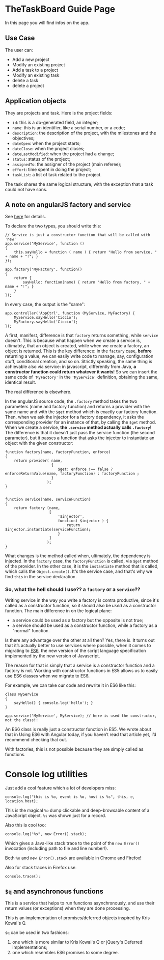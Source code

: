 
TheTaskBoard Guide Page
=======

In this page you will find infos on the app.

Use Case
--------
The user can:
* Add a new project
* Modify an existing project
* Add a task to a project
* Modify an existing task
* delete a task
* delete a project

Application objects
-------------------

They are projects and task. Here is the project fields:
* `id`: this is a db-generated field, an integer;
* `name`: this is an identifier, like a serial number, or a code;
* `description`: the description of the project, with the milestones and the objectives;
* `dateOpen`: when the project starts;
* `dateClose`: when the project closes;
* `dateLastModified`: when the project had a change;
* `status`: status of the project;
* `assignedTo`: the assigner of the project (main referee);
* `effort`: time spent in doing the project;
* `taskList`: a list of task related to the project.

The task shares the same logical structure, with the exception that a task could not have
sons. 

A note on angularJS factory and service
---------------------------------------

See [here](http://blog.thoughtram.io/angular/2015/07/07/service-vs-factory-once-and-for-all.html) for details.

To declare the two types, you should write this:
    
    // Service is just a constructor function that will be called with 'new'
    app.service('MyService', function () 
    { 
        this.sayHello = function ( name ) { return "Hello from service, " + name + "!"; }
    });
    
    app.factory('MyFactory', function() 
    {
        return {
            sayHello: function(name) { return "Hello from factory, " + name + "!"; }
        }
    });

In every case, the output is the "same":
    
    app.controller('AppCtrl', function (MyService, MyFactory) {
        MyService.sayHello('Ciccio');
        MyFactory.sayHello('Ciccio');
    });
    
A first, manifest, difference is that `factory` returns something, while `service` doesn't. This is because 
what happen when we create a service is, ultimately, that an object is created, while when we create a 
factory, an object is returned. This is the key difference: in the `factory` case, **before** returning a value,
we can easily write code to manage, say, configuration stuff, conditional creation, and so on. 
Strictly speaking, the same thing is achievable also via service: in javascript, differently from Java, 
**a constructor function could return whatever it wants**! So we can insert the same code of `'MyFactory'` 
in the `'MyService'` definition, obtaining the same, identical result. 

The real difference is elsewhere.

In the angularJS source code, the  `.factory` method takes the two parameters (name and factory function) 
and returns a provider with the same name and with the `$get` method which is exactly our factory function. Then,
when we ask the injector for a factory dependency, it asks the corresponding provider for an instance
of that, by calling the `$get` method. 
When we create a service, __the `.service` method actually calls `.factory`__! The difference is that it
doesn't just pass the service function (the second parameter), but it passes a function that asks the injector to
instantiate an object with the given constructor:

    function factory(name, factoryFunction, enforce) 
    {
        return provider( name, 
                         {
                            $get: enforce !== false ? enforceReturnValue(name, factoryFunction) : factoryFunction ;
                         }
                       );
    }


    function service(name, serviceFunction)
    {
        return factory (name, 
                        [
                            '$injector', 
                            function( $injector ) {
                                return $injector.instantiate(serviceFunction);
                            }
                        ]
                       );
    }
    
What changes is the method called when, ultimately, the dependency is injected. In the `factory` case, the 
`factoryFunction` is called, via `$get` method of the provider. In the other case, it is the 
`instantiate` method that is called, which calls the `Object.create()`. It's the service case, and that's why
we find `this` in the service declaration.

### So, what the hell should I use?? a `factory` or a `service`??

Writing service in the way you write a factory is contra productive, since it's called as a constructor function,
so it should also be *used* as a constructor function.
The main difference in on the logical plane: 
* a service could be used as a factory but the opposite is not true;
* a service should be used as a constructor function, while a factory as a "normal" function.

Is there any advantage over the other at all then? Yes, there is. It turns out that it’s actually better to use 
services where possible, when it comes to migrating to [ES6](https://en.wikipedia.org/wiki/ECMAScript), the new
version of the script language specification implemented by the new version of Javascript. 

The reason for that is simply that a service is a constructor function and a factory is not. Working with 
constructor functions in ES5 allows us to easily use ES6 classes when we migrate to ES6.

For example, we can take our code and rewrite it in ES6 like this:

    class MyService 
    {
        sayHello() { console.log('hello'); }
    }

    app.service('MyService', MyService); // here is used the constructor, not the class!!

An ES6 class is really just a constructor function in ES5. We wrote about that in Using ES6 with Angular today, 
if you haven’t read that article yet, I’d recommend checking that out.

With factories, this is not possible because they are simply called as functions.  

Console log utilities
=====================
Just add a cool feature which a lot of developers miss:

    console.log("this is %o, event is %o, host is %s", this, e, location.host);

This is the magical `%o` dump clickable and deep-browsable content of a JavaScript object. `%s` was shown just for a record.

Also this is cool too:

    console.log("%s", new Error().stack);

Which gives a Java-like stack trace to the point of the `new Error()` invocation (including path to file and line number!).

Both `%o` and `new Error().stack` are available in Chrome and Firefox!

Also for stack traces in Firefox use:

    console.trace();
    

## `$q` and asynchronous functions

This is a service that helps to run functions asynchronously, and use their return values (or exceptions) when they are 
done processing.

This is an implementation of promises/deferred objects inspired by Kris Kowal's Q.

`$q` can be used in two fashions:

1. one which is more similar to Kris Kowal's Q or jQuery's Deferred implementations;
2. one which resembles ES6 promises to some degree.

